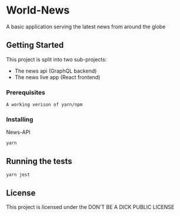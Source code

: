# World-News

A basic application serving the latest news from around the globe

## Getting Started

This project is split into two sub-projects:

- The news api (GraphQL backend)
- The news live app (React frontend)

### Prerequisites

```
A working verison of yarn/npm
```

### Installing

News-API

```
yarn
```

## Running the tests

```
yarn jest
```

## License

This project is licensed under the DON'T BE A DICK PUBLIC LICENSE
